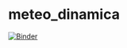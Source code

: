 # meteo_dinamica
[![Binder](https://mybinder.org/badge_logo.svg)](https://mybinder.org/v2/gh/francyvanegas/meteo_dinamica.git/master)
